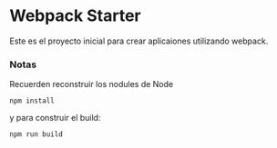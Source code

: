 # Webpack Starter

Este es el proyecto inicial para crear aplicaiones utilizando webpack.

### Notas

Recuerden reconstruir los nodules de Node
```
npm install
```
y para construir el build:
```
npm run build
```